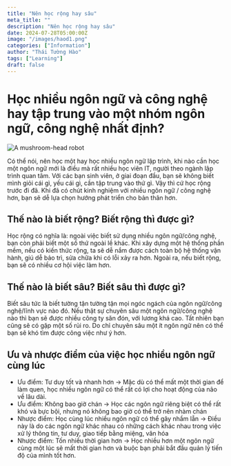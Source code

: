 ```yaml
---
title: "Nên học rộng hay sâu"
meta_title: ""
description: "Nên học rộng hay sâu"
date: 2024-07-28T05:00:00Z
image: "/images/haod1.png"
categories: ["Information"]
author: "Thái Tường Hào"
tags: ["Learning"]
draft: false
---
```


# Học nhiều ngôn ngữ và công nghệ hay tập trung vào một nhóm ngôn ngữ, công nghệ nhất định?

![A mushroom-head robot](/images/haoa2.png)

Có thể nói, nên học một hay học nhiều ngôn ngữ lập trình, khi nào cần học một ngôn ngữ mới là điều mà rất nhiều học viên IT, người theo ngành lập trình quan tâm.
Với các bạn sinh viên, ở giai đoạn đầu, bạn sẽ không biết mình giỏi cái gì, yếu cái gì, cần tập trung vào thứ gì. Vậy thì cứ học rộng trước đi đã. Khi đã có chút kinh nghiệm với nhiều ngôn ngữ / công nghệ hơn, bạn sẽ dễ lựa chọn hướng phát triển cho bản thân hơn.

## Thế nào là biết rộng? Biết rộng thì được gì?

Học rộng có nghĩa là: ngoài việc biết sử dụng nhiều ngôn ngữ/công nghệ, bạn còn phải biết một số thứ ngoài lề khác. Khi xây dựng một hệ thống phần mềm, nếu có kiến thức rộng, ta sẽ dễ nắm được cách toàn bộ hệ thống vận hành, giú dễ bảo trì, sửa chữa khi có lỗi xảy ra hơn. Ngoài ra, nếu biết rộng, bạn sẽ có nhiều cơ hội việc làm hơn.

## Thế nào là biết sâu? Biết sâu thì được gì?

Biết sâu tức là biết tường tận tường tận mọi ngóc ngách của ngôn ngữ/công nghệ/lĩnh vực nào đó. Nếu thật sự chuyên sâu một ngôn ngữ/công nghệ nào thì bạn sẽ được nhiều công ty săn đón, với lương khá cao. Tất nhiên bạn cũng sẽ có gặp một số rủi ro. Do chỉ chuyên sâu một ít ngôn ngữ nên có thể bạn sẽ khó tìm được công việc như ý hơn.

## Ưu và nhược điểm của việc học nhiều ngôn ngữ cùng lúc

- Ưu điểm: Tư duy tốt và nhanh hơn -> Mặc dù có thể mất một thời gian để làm quen, học nhiều ngôn ngữ có thể rất có lợi cho hoạt động của não về lâu dài.
- Ưu điểm: Không bao giờ chán -> Học các ngôn ngữ riêng biệt có thể rất khó và bực bội, nhưng nó không bao giờ có thể trở nên nhàm chán
- Nhược điểm: Học cùng lúc nhiều ngôn ngữ có thể gây nhầm lẫn -> Điều này là do các ngôn ngữ khác nhau có những cách khác nhau trong việc xử lý thông tin, tư duy, giao tiếp bằng miệng, văn hóa
- Nhược điểm: Tốn nhiều thời gian hơn -> Học nhiều hơn một ngôn ngữ cùng một lúc sẽ mất thời gian hơn và buộc bạn phải bắt đầu quản lý tiến độ của mình tốt hơn.
